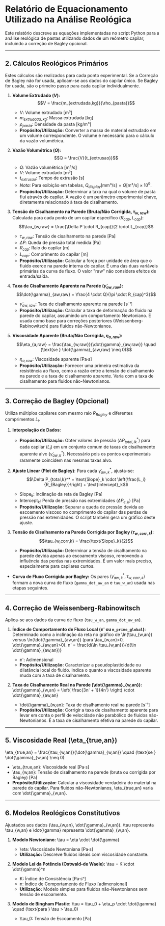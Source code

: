 # Relatório de Equacionamento Utilizado na Análise Reológica

Este relatório descreve as equações implementadas no script Python para a análise reológica de pastas utilizando dados de um reômetro capilar, incluindo a correção de Bagley opcional.

---

## 2. Cálculos Reológicos Primários

Estes cálculos são realizados para cada ponto experimental. Se a Correção de Bagley não for usada, aplicam-se aos dados do capilar único. Se Bagley for usada, são o primeiro passo para cada capilar individualmente.

1.  **Volume Extrudado ($V$):**
    $$V = \frac{m_{extrudada,kg}}{\rho_{pasta}}$$
    * $V$: Volume extrudado \[m³]
    * $m_{extrudada,kg}$: Massa extrudada \[kg]
    * $\rho_{pasta}$: Densidade da pasta \[kg/m³]
    * **Propósito/Utilização:** Converter a massa de material extrudado em um volume correspondente. O volume é necessário para o cálculo da vazão volumétrica.

2.  **Vazão Volumétrica ($Q$):**
    $$Q = \frac{V}{t_{extrusao}}$$
    * $Q$: Vazão volumétrica \[m³/s]
    * $V$: Volume extrudado \[m³]
    * $t_{extrusao}$: Tempo de extrusão \[s]
    * *Nota:* Para exibição em tabelas, $Q_{display} [\text{mm³/s}] = Q [\text{m³/s}] \times 10^9$.
    * **Propósito/Utilização:** Determinar a taxa na qual o volume de pasta flui através do capilar. A vazão é um parâmetro experimental chave, diretamente relacionado à taxa de cisalhamento.

3.  **Tensão de Cisalhamento na Parede (Bruta/Não Corrigida, $\tau_{w,raw}$):**
    Calculada para cada ponto de um capilar específico $(R_{cap}, L_{cap})$:
    $$\tau_{w,raw} = \frac{\Delta P \cdot R_{cap}}{2 \cdot L_{cap}}$$
    * $\tau_{w,raw}$: Tensão de cisalhamento na parede \[Pa]
    * $\Delta P$: Queda de pressão total medida \[Pa]
    * $R_{cap}$: Raio do capilar \[m]
    * $L_{cap}$: Comprimento do capilar \[m]
    * **Propósito/Utilização:** Calcular a força por unidade de área que o fluido exerce na parede interna do capilar. É uma das duas variáveis primárias da curva de fluxo. O valor "raw" não considera efeitos de entrada/saída.

4.  **Taxa de Cisalhamento Aparente na Parede ($\dot{\gamma}_{aw,raw}$):**
    $$\dot{\gamma}_{aw,raw} = \frac{4 \cdot Q}{\pi \cdot R_{cap}^3}$$
    * $\dot{\gamma}_{aw,raw}$: Taxa de cisalhamento aparente na parede \[s⁻¹]
    * **Propósito/Utilização:** Calcular a taxa de deformação do fluido na parede do capilar, assumindo um comportamento Newtoniano. É usada como base para correções posteriores (Weissenberg-Rabinowitsch) para fluidos não-Newtonianos.

5.  **Viscosidade Aparente (Bruta/Não Corrigida, $\eta_{a,raw}$):**
    $$\eta_{a,raw} = \frac{\tau_{w,raw}}{\dot{\gamma}_{aw,raw}} \quad (\text{se } \dot{\gamma}_{aw,raw} \neq 0)$$
    * $\eta_{a,raw}$: Viscosidade aparente \[Pa·s]
    * **Propósito/Utilização:** Fornecer uma primeira estimativa da resistência ao fluxo, como a razão entre a tensão de cisalhamento na parede e a taxa de cisalhamento aparente. Varia com a taxa de cisalhamento para fluidos não-Newtonianos.

---

## 3. Correção de Bagley (Opcional)

Utiliza múltiplos capilares com mesmo raio $R_{Bagley}$ e diferentes comprimentos $L_i$.

1.  **Interpolação de Dados:**
    * **Propósito/Utilização:** Obter valores de pressão ($\Delta P_{total,ik}^*$) para cada capilar ($L_i$) em um conjunto comum de taxas de cisalhamento aparente alvo ($\dot{\gamma}_{aw,k}^*$). Necessário pois os pontos experimentais raramente coincidem nas mesmas taxas alvo.

2.  **Ajuste Linear (Plot de Bagley):** Para cada $\dot{\gamma}_{aw,k}^*$, ajusta-se:
    $$\Delta P_{total,k}^* = \text{Slope}_k \cdot \left(\frac{L_i}{R_{Bagley}}\right) + \text{Intercept}_k$$
    * $\text{Slope}_k$: Inclinação da reta de Bagley \[Pa]
    * $\text{Intercept}_k$: Perda de pressão nas extremidades ($\Delta P_{e,k}$) \[Pa]
    * **Propósito/Utilização:** Separar a queda de pressão devida ao escoamento viscoso no comprimento do capilar das perdas de pressão nas extremidades. O script também gera um gráfico deste ajuste.

3.  **Tensão de Cisalhamento na Parede Corrigida por Bagley ($\tau_{w,corr,k}$):**
    $$\tau_{w,corr,k} = \frac{\text{Slope}_k}{2}$$
    * **Propósito/Utilização:** Determinar a tensão de cisalhamento na parede devida apenas ao escoamento viscoso, removendo a influência das perdas nas extremidades. É um valor mais preciso, especialmente para capilares curtos.

* **Curva de Fluxo Corrigida por Bagley:** Os pares $(\dot{\gamma}_{aw,k}^*, \tau_{w,corr,k})$ formam a nova curva de fluxo (`gamma_dot_aw_an` e `tau_w_an`) usada nas etapas seguintes.

---

## 4. Correção de Weissenberg-Rabinowitsch

Aplica-se aos dados da curva de fluxo (`tau_w_an`, `gamma_dot_aw_an`).

1.  **Índice de Comportamento de Fluxo Local (n' ou `n_prime_global`):**
    Determinado como a inclinação da reta no gráfico de <span class="math-inline">\\ln\(\\tau\_\{w,an\}\)</span> versus <span class="math-inline">\\ln\(\\dot\{\\gamma\}\_\{aw,an\}\)</span> (para <span class="math-inline">\\tau\_\{w,an\}\>0, \\dot\{\\gamma\}\_\{aw,an\}\>0</span>).
    <span class="math-block">n' \= \\frac\{d\(\\ln \\tau\_\{w,an\}\)\}\{d\(\\ln \\dot\{\\gamma\}\_\{aw,an\}\)\}</span>
    * <span class="math-inline">n'</span>: Adimensional
    * **Propósito/Utilização:** Caracterizar a pseudoplasticidade ou dilatância local do fluido. Indica o quanto a viscosidade aparente muda com a taxa de cisalhamento.

2.  **Taxa de Cisalhamento Real na Parede (<span class="math-inline">\\dot\{\\gamma\}\_\{w,an\}</span>):**
    <span class="math-block">\\dot\{\\gamma\}\_\{w,an\} \= \\left\( \\frac\{3n' \+ 1\}\{4n'\} \\right\) \\cdot \\dot\{\\gamma\}\_\{aw,an\}</span>
    * <span class="math-inline">\\dot\{\\gamma\}\_\{w,an\}</span>: Taxa de cisalhamento real na parede \[s⁻¹]
    * **Propósito/Utilização:** Corrigir a taxa de cisalhamento aparente para levar em conta o perfil de velocidade não parabólico de fluidos não-Newtonianos. É a taxa de cisalhamento efetiva na parede do capilar.

---

## 5. Viscosidade Real (<span class="math-inline">\\eta\_\{true,an\}</span>)

<span class="math-block">\\eta\_\{true,an\} \= \\frac\{\\tau\_\{w,an\}\}\{\\dot\{\\gamma\}\_\{w,an\}\} \\quad \(\\text\{se \} \\dot\{\\gamma\}\_\{w,an\} \\neq 0\)</span>
* <span class="math-inline">\\eta\_\{true,an\}</span>: Viscosidade real \[Pa·s]
* <span class="math-inline">\\tau\_\{w,an\}</span>: Tensão de cisalhamento na parede (bruta ou corrigida por Bagley) \[Pa]
* **Propósito/Utilização:** Calcular a viscosidade verdadeira do material na parede do capilar. Para fluidos não-Newtonianos, <span class="math-inline">\\eta\_\{true,an\}</span> varia com <span class="math-inline">\\dot\{\\gamma\}\_\{w,an\}</span>.

---

## 6. Modelos Reológicos Constitutivos

Ajustados aos dados <span class="math-inline">\(\\tau\_\{w,an\}, \\dot\{\\gamma\}\_\{w,an\}\)</span>. <span class="math-inline">\\tau</span> representa <span class="math-inline">\\tau\_\{w,an\}</span> e <span class="math-inline">\\dot\{\\gamma\}</span> representa <span class="math-inline">\\dot\{\\gamma\}\_\{w,an\}</span>.

1.  **Modelo Newtoniano:**
    <span class="math-block">\\tau \= \\eta \\cdot \\dot\{\\gamma\}</span>
    * <span class="math-inline">\\eta</span>: Viscosidade Newtoniana \[Pa·s]
    * **Utilização:** Descreve fluidos ideais com viscosidade constante.

2.  **Modelo Lei da Potência (Ostwald-de Waele):**
    <span class="math-block">\\tau \= K \\cdot \\dot\{\\gamma\}^n</span>
    * <span class="math-inline">K</span>: Índice de Consistência \[Pa·sⁿ]
    * <span class="math-inline">n</span>: Índice de Comportamento de Fluxo \[adimensional]
    * **Utilização:** Modelo simples para fluidos não-Newtonianos sem tensão de escoamento.

3.  **Modelo de Bingham Plastic:**
    <span class="math-block">\\tau \= \\tau\_0 \+ \\eta\_p \\cdot \\dot\{\\gamma\} \\quad \(\\text\{para \} \\tau \> \\tau\_0\)</span>
    * <span class="math-inline">\\tau\_0</span>: Tensão de Escoamento \[Pa]
